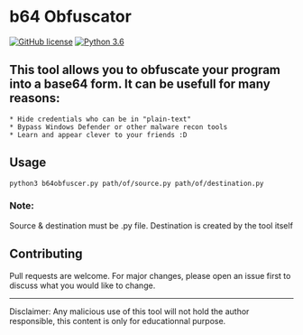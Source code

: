 
# b64 Obfuscator
<a href="https://github.com/can-er/b64obfuscator/blob/main/LICENSE"><img alt="GitHub license" src="https://img.shields.io/github/license/can-er/b64obfuscator?color=yellow&label=License&logo=Github"></a> [![Python 3.6](https://img.shields.io/badge/python-3.6-blue.svg)](https://www.python.org/downloads/release/python-360/)
## This tool allows you to obfuscate your program into a base64 form. It can be usefull for many reasons:

    * Hide credentials who can be in "plain-text"
    * Bypass Windows Defender or other malware recon tools
    * Learn and appear clever to your friends :D

## Usage

```
python3 b64obfuscer.py path/of/source.py path/of/destination.py
```

### Note:
Source & destination must be .py file. Destination is created by the tool itself

## Contributing
Pull requests are welcome. For major changes, please open an issue first to discuss what you would like to change.

----------------------------------------------------------------

Disclaimer: Any malicious use of this tool will not hold the author responsible, this content is only for educationnal purpose.
